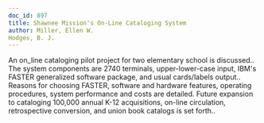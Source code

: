 ```yaml
---
doc_id: 897
title: Shawnee Mission's On-Line Cataloging System
author: Miller, Ellen W.
Hodges, B. J.
---
```


An on_line cataloging pilot project for two elementary school is discussed..
The system components are 2740 terminals, upper-lower-case input, IBM's FASTER
generalized software package, and usual cards/labels output.. Reasons for 
choosing FASTER, software and hardware features, operating procedures, system
performance and costs are detailed. Future expansion to cataloging 100,000 
annual K-12 acquisitions, on-line circulation, retrospective conversion, and 
union book catalogs is set forth..